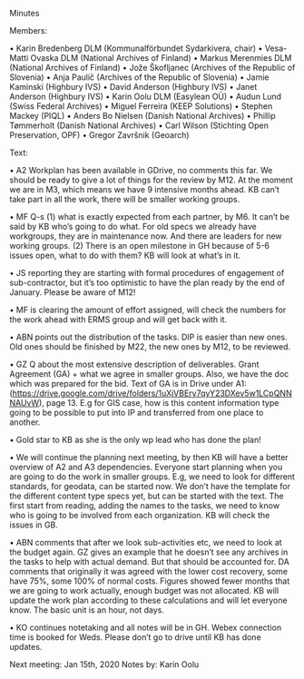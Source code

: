 Minutes

Members:

•	Karin Bredenberg DLM (Kommunalförbundet Sydarkivera, chair)
•	Vesa-Matti Ovaska DLM (National Archives of Finland)
•	Markus Merenmies DLM (National Archives of Finland)
•	Jože Škofljanec (Archives of the Republic of Slovenia)
•	Anja Paulič (Archives of the Republic of Slovenia) 
•	Jamie Kaminski (Highbury IVS)
•	David Anderson (Highbury IVS)
•	Janet Anderson (Highbury IVS)
•	Karin Oolu DLM (Easylean OÜ)
•	Audun Lund (Swiss Federal Archives)
•	Miguel Ferreira (KEEP Solutions)
•	Stephen Mackey (PIQL)
•	Anders Bo Nielsen (Danish National Archives)
•	Phillip Tømmerholt (Danish National Archives)
•	Carl Wilson (Stichting Open Preservation, OPF)
•	Gregor Završnik (Geoarch)

Text:

•	A2 Workplan has been available in GDrive, no comments this far. We should be ready to give a lot of things for the review by M12. At the moment we are in M3, which means we have 9 intensive months ahead. KB can’t take part in all the work, there will be smaller working groups.  

•	MF Q-s (1) what is exactly expected from each partner, by M6. It can’t be said by KB who’s going to do what. For old specs we already have workgroups, they are in maintenance now. And there are leaders for new working groups. (2) There is an open milestone in GH because of 5-6 issues open, what to do with them? KB will look at what’s in it. 

•	JS reporting they are starting with formal procedures of engagement of sub-contractor, but it’s too optimistic to have the plan ready by the end of January. Please be aware of M12! 

•	MF is clearing the amount of effort assigned, will check the numbers for the work ahead with ERMS group and will get back with it. 

•	ABN points out the distribution of the tasks. DIP is easier than new ones. Old ones should be finished by M22, the new ones by M12, to be reviewed. 

•	GZ Q about the most extensive description of deliverables. Grant Agreement (GA) + what we agree in smaller groups. Also, we have the doc which was prepared for the bid. Text of GA is in Drive under A1: (https://drive.google.com/drive/folders/1uXjVBEry7qyY23DXev5w1LCpQNNNAUvW), page 13. E.g for GIS case, how is this content information type going to be possible to put into IP and transferred from one place to another. 

•	Gold star to KB as she is the only wp lead who has done the plan! 

•	We will continue the planning next meeting, by then KB will have a better overview of A2 and A3 dependencies. Everyone start planning when you are going to do the work in smaller groups. E.g, we need to look for different standards, for geodata, can be started now. We don’t have the template for the different content type specs yet, but can be started with the text. The first start from reading, adding the names to the tasks, we need to know who is going to be involved from each organization. KB will check the issues in GB.

•	ABN comments that after we look sub-activities etc, we need to look at the budget again. GZ gives an example that he doesn’t see any archives in the tasks to help with actual demand. But that should be accounted for. DA comments that originally it was agreed with the lower cost recovery, some have 75%, some 100% of normal costs. Figures showed fewer months that we are going to work actually, enough budget was not allocated. KB will update the work plan according to these calculations and will let everyone know. The basic unit is an hour, not days. 

•	KO continues notetaking and all notes will be in GH. Webex connection time is booked for Weds. Please don’t go to drive until KB has done updates. 

Next meeting: Jan 15th, 2020
Notes by: Karin Oolu
